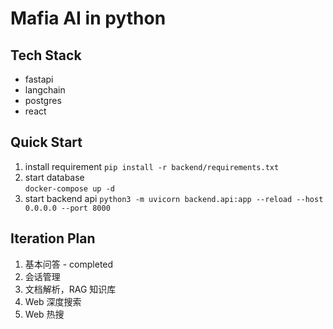 # Mafia AI in python

## Tech Stack
- fastapi
- langchain
- postgres
- react

## Quick Start
1. install requirement
   `pip install -r backend/requirements.txt`
2. start database <br>
   `docker-compose up -d`
3. start backend api
   `python3 -m uvicorn backend.api:app --reload --host 0.0.0.0 --port 8000`

## Iteration Plan
1. 基本问答 - completed
2. 会话管理
3. 文档解析，RAG 知识库
4. Web 深度搜索
5. Web 热搜